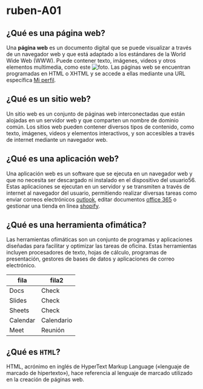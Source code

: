 # ruben-A01

## **¿Qué es una página web?**

Una **página web** es un documento digital que se puede visualizar a través de un navegador web y que está adaptado a los estándares de la World Wide Web (WWW). Puede contener texto, imágenes, videos y otros elementos multimedia, como este ![foto](https://github.com/Rub3n-byte/ruben-A01/blob/main/foto.jpg "foto"). Las páginas web se encuentran programadas en HTML o XHTML y se accede a ellas mediante una URL específica [Mi perfil](https://github.com/Rub3n-byte "mi perfil").

## **¿Qué es un sitio web?**

Un sitio web es un conjunto de páginas web interconectadas que están alojadas en un servidor web y que comparten un nombre de dominio común. Los sitios web pueden contener diversos tipos de contenido, como texto, imágenes, videos y elementos interactivos, y son accesibles a través de internet mediante un navegador web.

## **¿Qué es una aplicación web?**

Una aplicación web es un software que se ejecuta en un navegador web y que no necesita ser descargado ni instalado en el dispositivo del usuario56. Estas aplicaciones se ejecutan en un servidor y se transmiten a través de internet al navegador del usuario, permitiendo realizar diversas tareas como enviar correos electrónicos [outlook](https://www.outlook.com "outlook"), editar documentos [office 365](https://www.office.com "office") o gestionar una tienda en línea [shopify](https://www.shopify.com "shopify").

## **¿Qué es una herramienta ofimática?**

Las herramientas ofimáticas son un conjunto de programas y aplicaciones diseñadas para facilitar y optimizar las tareas de oficina. Estas herramientas incluyen procesadores de texto, hojas de cálculo, programas de presentación, gestores de bases de datos y aplicaciones de correo electrónico.

| fila     | fila2     |
|----------|-----------|
| Docs     | Check     |
| Slides   | Check     |
| Sheets   | Check     |
| Calendar | Calendario|
| Meet     | Reunión   |

## **¿Qué es ````HTML````?**

HTML, acrónimo en inglés de HyperText Markup Language («lenguaje de marcado de hipertexto»), hace referencia al lenguaje de marcado utilizado en la creación de páginas web.


